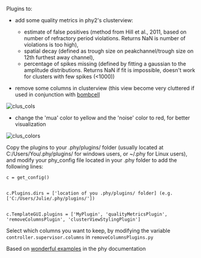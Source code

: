 
Plugins to:

- add some quality metrics in phy2's clusterview: 
  - estimate of false positives (method from Hill et al., 2011, based on number of refractory period violations. Returns NaN is number of violations is too high), 
  - spatial decay (defined as trough size on peakchannel/trough size on 12th furthest away channel), 
  - percentage of spikes missing (defined by fitting a gaussian to the amplitude distributions. Returns NaN if fit is impossible, doesn't work for clusters with few spikes (<1000))

- remove some columns in clusterview (this view become very cluttered if used in conjunction with [bombcell](https://github.com/Julie-Fabre/bombcell/)
  
![clus_cols](https://github.com/Julie-Fabre/phyPlugins/assets/29582008/abf70bb3-3fca-41a3-8b0c-86b0c6fe6b3a)


- change the 'mua' color to yellow and the 'noise' color to red, for better visualization

![clus_colors](https://github.com/Julie-Fabre/phyPlugins/assets/29582008/e4e4a651-dcb4-4477-a438-af39a3c1690b)


Copy the plugins to your .phy/plugins/ folder (usually located at C:/Users/You/.phy/plugins/ for windows users, or ~/.phy for Linux users), and modify your phy_config file located in your .phy folder to add the following lines: 

```
c = get_config()


c.Plugins.dirs = ['location of you .phy/plugins/ folder] (e.g. ['C:/Users/Julie/.phy/plugins/']) 


c.TemplateGUI.plugins = ['MyPlugin', 'qualityMetricsPlugin', 'removeColumnsPlugin', 'clusterViewStylingPlugin']
```

Select which columns you want to keep, by modifying the variable `controller.supervisor.columns` in `removeColumnsPlugins.py`

Based on [wonderful examples](https://phy.readthedocs.io/en/latest/plugins/) in the phy documentation 
